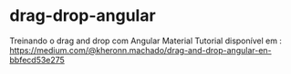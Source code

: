 # drag-drop-angular
Treinando o drag and drop com Angular Material
Tutorial disponível em  : https://medium.com/@kheronn.machado/drag-and-drop-angular-en-bbfecd53e275
